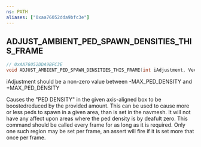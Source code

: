 ```yaml
---
ns: PATH
aliases: ["0xaa76052dda9bfc3e"]
---
```

## ADJUST_AMBIENT_PED_SPAWN_DENSITIES_THIS_FRAME

```c
// 0xAA76052DDA9BFC3E
void ADJUST_AMBIENT_PED_SPAWN_DENSITIES_THIS_FRAME(int iAdjustment, Vector3 vMin, Vector3 vMax);
```

iAdjustment should be a non-zero value between -MAX_PED_DENSITY and +MAX_PED_DENSITY

Causes the "PED DENSITY" in the given axis-aligned box to be boostedreduced by the provided amount. This can be used to cause more or less peds to spawn in a given area, than is set in the navmesh. It will not have any affect upon areas where the ped density is by deafult zero. This command should be called every frame for as long as it is required. Only one such region may be set per frame, an assert will fire if it is set more that once per frame.

